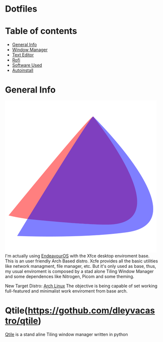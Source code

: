 
# Dotfiles
# Table of contents
- [General Info](#general-info)
- [Window Manager](#window-manager)
- [Text Editor](#text-editor)
- [Rofi](#rofi)
- [Software Used](#sofware-used)
- [Autoinstall](#autoinstall)
# General Info
![alt text](/img/Endeavour_logo.png) \
I'm actually using [EndeavourOS](https://endeavouros.com/) with the Xfce desktop enviroment base.
This is an user friendly Arch Based distro. Xcfe provides all the basic utilities like network managment, file manager, etc. But 
it's only used as base, thus, my usual enviroment is composed by a stad alone Tiling Window Manager and
some dependences like Nitrogen, Picom and some theming.

New Target Distro: [Arch Linux](https://archlinux.org/)
The objective is being capable of set working full-featured and minimalist work enviroment from base arch.

# Qtile(https://gothub.com/dleyvacastro/qtile)
[Qtile](#window-manager) is a stand aline Tiling window manager written in python

